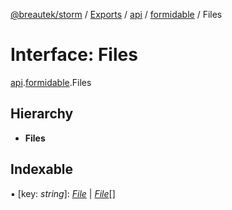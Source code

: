 [@breautek/storm](../README.md) / [Exports](../modules.md) / [api](../modules/api.md) / [formidable](../modules/api.formidable.md) / Files

# Interface: Files

[api](../modules/api.md).[formidable](../modules/api.formidable.md).Files

## Hierarchy

* **Files**

## Indexable

▪ [key: *string*]: [*File*](api.formidable.file.md) \| [*File*](api.formidable.file.md)[]
